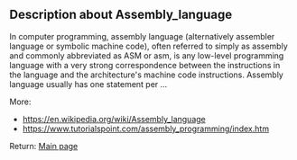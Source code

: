 ## Description about Assembly_language

In computer programming, assembly language (alternatively assembler language or symbolic machine code), often referred to simply as assembly and commonly abbreviated as ASM or asm, is any low-level programming language with a very strong correspondence between the instructions in the language and the architecture's machine code instructions. Assembly language usually has one statement per ...

More:

* https://en.wikipedia.org/wiki/Assembly_language
* https://www.tutorialspoint.com/assembly_programming/index.htm




Return: [Main page](/output.md)